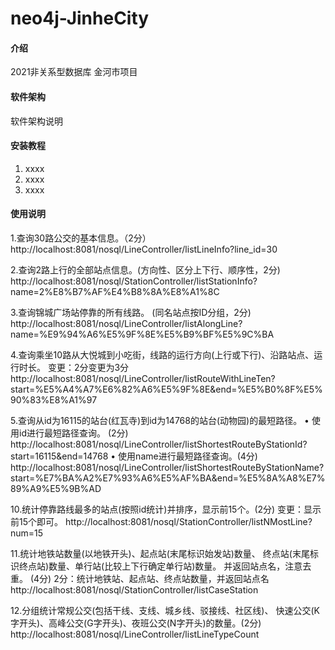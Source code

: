 # neo4j-JinheCity

#### 介绍
2021非关系型数据库 金河市项目

#### 软件架构
软件架构说明


#### 安装教程

1.  xxxx
2.  xxxx
3.  xxxx

#### 使用说明

1.查询30路公交的基本信息。（2分）
http://localhost:8081/nosql/LineController/listLineInfo?line_id=30

2.查询2路上行的全部站点信息。(方向性、区分上下行、顺序性，2分)
http://localhost:8081/nosql/StationController/listStationInfo?name=2%E8%B7%AF%E4%B8%8A%E8%A1%8C

3.查询锦城广场站停靠的所有线路。 (同名站点按ID分组，2分)
http://localhost:8081/nosql/LineController/listAlongLine?name=%E9%94%A6%E5%9F%8E%E5%B9%BF%E5%9C%BA

4.查询乘坐10路从大悦城到小吃街，线路的运行方向(上行或下行)、沿路站点、运行时长。
变更：2分变更为3分
http://localhost:8081/nosql/LineController/listRouteWithLineTen?start=%E5%A4%A7%E6%82%A6%E5%9F%8E&end=%E5%B0%8F%E5%90%83%E8%A1%97

5.查询从id为16115的站台(红瓦寺)到id为14768的站台(动物园)的最短路径。 
• 使用id进行最短路径查询。 (2分)
http://localhost:8081/nosql/LineController/listShortestRouteByStationId?start=16115&end=14768
• 使用name进行最短路径查询。(4分)
http://localhost:8081/nosql/LineController/listShortestRouteByStationName?start=%E7%BA%A2%E7%93%A6%E5%AF%BA&end=%E5%8A%A8%E7%89%A9%E5%9B%AD

10.统计停靠路线最多的站点(按照id统计)并排序，显示前15个。(2分) 变更：显示前15个即可。
http://localhost:8081/nosql/StationController/listNMostLine?num=15

11.统计地铁站数量(以地铁开头)、起点站(末尾标识始发站)数量、 终点站(末尾标识终点站)数量、单行站(比较上下行确定单行站)数量。 并返回站点名，注意去重。 (4分)
2分：统计地铁站、起点站、终点站数量，并返回站点名 
http://localhost:8081/nosql/StationController/listCaseStation

12.分组统计常规公交(包括干线、支线、城乡线、驳接线、社区线)、 快速公交(K字开头)、高峰公交(G字开头)、夜班公交(N字开头)的数量。(2分)
http://localhost:8081/nosql/LineController/listLineTypeCount




